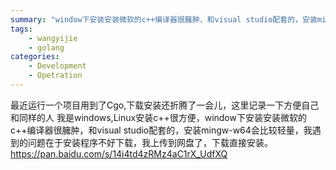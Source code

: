 ```yaml
---
summary: "window下安装安装微软的c++编译器很臃肿，和visual studio配套的，安装mingw-w64会比较轻量，我遇到的问题在于安装程序不好下载，我上传到网盘了，下载直接安装。"
tags:
    - wangyijie
    - golang
categories:
    - Development
    - Opetration
---
```

最近运行一个项目用到了Cgo,下载安装还折腾了一会儿，这里记录一下方便自己和同样的人
我是windows,Linux安装c++很方便，window下安装安装微软的c++编译器很臃肿，和visual studio配套的，安装mingw-w64会比较轻量，我遇到的问题在于安装程序不好下载，我上传到网盘了，下载直接安装。
https://pan.baidu.com/s/14i4td4zRMz4aC1rX_UdfXQ
